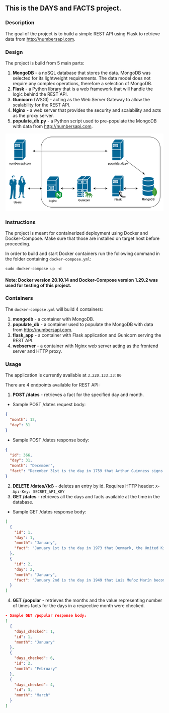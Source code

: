 ## This is the DAYS and FACTS project.

### Description

The goal of the project is to build a simple REST API using Flask to retrieve data from http://numbersapi.com.

### Design

The project is build from 5 main parts:
1. **MongoDB** - a noSQL database that stores the data. MongoDB was selected for its lightweight requirements. The data model does not require any complex operations, therefore a selection of MongoDB.
2. **Flask** - a Python library that is a web framework that will handle the logic behind the REST API.
3. **Gunicorn** (WSGI) - acting as the Web Server Gateway to allow the scalability for the REST API.
4. **Nginx** - a web server that provides the security and scalability and acts as the proxy server.
5. **populate_db.py** - a Python script used to pre-populate the MongoDB with data from http://numbersapi.com.

![alt text](https://github.com/k0szyk/days_and_facts/blob/main/diagram.png?raw=true)

### Instructions

The project is meant for containerized deployment using Docker and Docker-Compose. Make sure that those are installed on target host before proceeding.

In order to build and start Docker containers run the following command in the folder containing ```docker-compose.yml```:

```
sudo docker-compose up -d
```
#### Note: Docker version 20.10.14 and Docker-Compose version 1.29.2 was used for testing of this project.

### Containers
The ```docker-compose.yml``` will build 4 containers:
1. **mongodb** - a container with MongoDB.
2. **populate_db** - a container used to populate the MongoDB with data from http://numbersapi.com.
3. **flask_app** - a container with Flask application and Gunicorn serving the REST API.
4. **webserver** - a container with Nginx web server acting as the frontend server and HTTP proxy.

### Usage

The application is currently available at ```3.220.133.33:80```

There are 4 endpoints available for REST API:
1. **POST /dates** - retrieves a fact for the specified day and month. 
- Sample POST /dates request body:
```json
{
  "month": 12,
  "day": 31
}
```
- Sample POST /dates response body:
```json
{
  "id": 366,
  "day": 31,
  "month": "December", 
  "fact": "December 31st is the day in 1759 that Arthur Guinness signs a 9,000 year lease at £45 per annum and starts brewing Guinness.",
}
```
2. **DELETE /dates/{id}** - deletes an entry by id. Requires HTTP header: ```X-Api-Key: SECRET_API_KEY```
3. **GET /dates** - retrieves all the days and facts available at the time in the database.
- Sample GET /dates response body:
```json
[
  {
    "id": 1,  
    "day": 1,
    "month": "January",
    "fact": "January 1st is the day in 1973 that Denmark, the United Kingdom, and Ireland are admitted into the European Community."
  },
  {
    "id": 2,
    "day": 2,
    "month": "January",
    "fact": "January 2nd is the day in 1949 that Luis Muñoz Marín becomes the first democratically elected Governor of Puerto Rico."
  }
]
```
4. **GET /popular** - retrieves the months and the value representing number of times facts for the days in a respective month were checked.
```json
- Sample GET /popular response body:
[
  {
    "days_checked": 1,
    "id": 1,
    "month": "January"
  },
  {
    "days_checked": 6,
    "id": 2,
    "month": "February"
  },
  {
    "days_checked": 4,
    "id": 3,
    "month": "March"
  }
]
```
